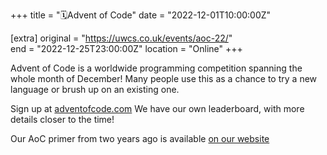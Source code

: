 +++
title = "🗓️Advent of Code"
date = "2022-12-01T10:00:00Z"

[extra]
original = "https://uwcs.co.uk/events/aoc-22/"    
end = "2022-12-25T23:00:00Z"
location = "Online"
+++

Advent of Code is a worldwide programming competition spanning the whole month of December! Many people use this as a chance to try a new language or brush up on an existing one.

Sign up at [adventofcode.com](https://adventofcode.com/) We have our own leaderboard, with more details closer to the time!

Our AoC primer from two years ago is available [on our website](https://uwcs.co.uk/news/aoc-2020-primer/)
